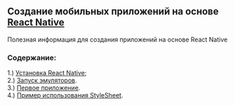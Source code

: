 ## Создание мобильных приложений на основе [React Native]
Полезная информация для создания приложений на основе React Native

### Содержание:
1.) [Установка React Native];  
2.) [Запуск эмуляторов].  
3.) [Первое приложение].     
4.) [Пример использования StyleSheet].     

[Установка React Native]: https://github.com/NetWorkRoom/react-native-start/tree/install
[React Native]: https://facebook.github.io/react-native/
[Запуск эмуляторов]: https://github.com/NetWorkRoom/react-native-start/tree/emulators
[Первое приложение]: https://github.com/NetWorkRoom/react-native-start/tree/projectOne
[Пример использования StyleSheet]: https://github.com/NetWorkRoom/react-native-start/tree/styles 
